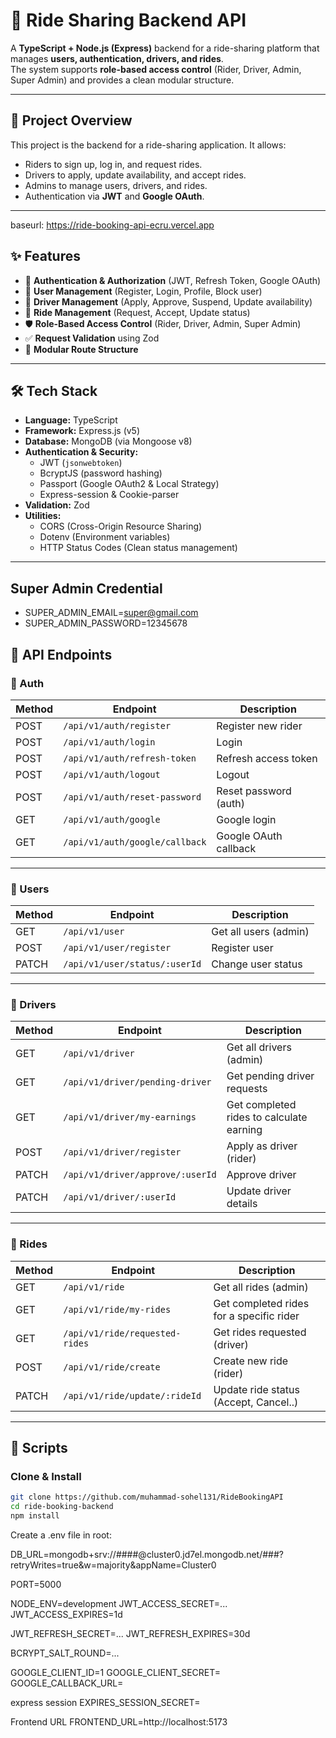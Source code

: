 # 🚖 Ride Sharing Backend API

A **TypeScript + Node.js (Express)** backend for a ride-sharing platform that manages **users, authentication, drivers, and rides**.  
The system supports **role-based access control** (Rider, Driver, Admin, Super Admin) and provides a clean modular structure.

---

## 📌 Project Overview

This project is the backend for a ride-sharing application. It allows:
- Riders to sign up, log in, and request rides.
- Drivers to apply, update availability, and accept rides.
- Admins to manage users, drivers, and rides.
- Authentication via **JWT** and **Google OAuth**.

---

baseurl: https://ride-booking-api-ecru.vercel.app

## ✨ Features

- 🔐 **Authentication & Authorization** (JWT, Refresh Token, Google OAuth)
- 👤 **User Management** (Register, Login, Profile, Block user)
- 🚗 **Driver Management** (Apply, Approve, Suspend, Update availability)
- 🚕 **Ride Management** (Request, Accept, Update status)
- 🛡️ **Role-Based Access Control** (Rider, Driver, Admin, Super Admin)
- ✅ **Request Validation** using Zod
- 📂 **Modular Route Structure**

---

## 🛠 Tech Stack

- **Language:** TypeScript  
- **Framework:** Express.js (v5)  
- **Database:** MongoDB (via Mongoose v8)  
- **Authentication & Security:**  
  - JWT (`jsonwebtoken`)  
  - BcryptJS (password hashing)  
  - Passport (Google OAuth2 & Local Strategy)  
  - Express-session & Cookie-parser  
- **Validation:** Zod  
- **Utilities:**  
  - CORS (Cross-Origin Resource Sharing)  
  - Dotenv (Environment variables)  
  - HTTP Status Codes (Clean status management)

---

## Super Admin Credential
 - SUPER_ADMIN_EMAIL=super@gmail.com
 - SUPER_ADMIN_PASSWORD=12345678
## 📌 API Endpoints

### 🔑 Auth
| Method | Endpoint               | Description              |
|--------|------------------------|--------------------------|
| POST   | `/api/v1/auth/register`   | Register new rider       |
| POST   | `/api/v1/auth/login`      | Login                    |
| POST   | `/api/v1/auth/refresh-token` | Refresh access token   |
| POST   | `/api/v1/auth/logout`     | Logout                   |
| POST   | `/api/v1/auth/reset-password` | Reset password (auth) |
| GET    | `/api/v1/auth/google`     | Google login             |
| GET    | `/api/v1/auth/google/callback` | Google OAuth callback |

---

### 👤 Users
| Method | Endpoint                  | Description             |
|--------|---------------------------|-------------------------|
| GET    | `/api/v1/user`               | Get all users (admin)   |
| POST   | `/api/v1/user/register`      | Register user           |
| PATCH  | `/api/v1/user/status/:userId` | Change user status     |

---

### 🚗 Drivers
| Method | Endpoint                     | Description                |
|--------|------------------------------|----------------------------|
| GET    | `/api/v1/driver`                | Get all drivers (admin)    |
| GET    | `/api/v1/driver/pending-driver` | Get pending driver requests |
| GET    | `/api/v1/driver/my-earnings` | Get completed rides to calculate  earning |
| POST   | `/api/v1/driver/register`       | Apply as driver (rider)    |
| PATCH  | `/api/v1/driver/approve/:userId` | Approve driver    |
| PATCH  | `/api/v1/driver/:userId`        | Update driver details      |

---

### 🚕 Rides
| Method | Endpoint                   | Description                |
|--------|----------------------------|----------------------------|
| GET    | `/api/v1/ride`                | Get all rides (admin)              |
| GET    | `/api/v1/ride/my-rides`                | Get completed rides for a specific rider               |
| GET    | `/api/v1/ride/requested-rides`| Get rides requested (driver) |
| POST   | `/api/v1/ride/create`         | Create new ride (rider)    |
| PATCH  | `/api/v1/ride/update/:rideId` | Update ride status (Accept, Cancel..)        |

---

## 🧪 Scripts

### Clone & Install
```bash
git clone https://github.com/muhammad-sohel131/RideBookingAPI
cd ride-booking-backend
npm install
```
Create a .env file in root:

DB_URL=mongodb+srv://####@cluster0.jd7el.mongodb.net/###?retryWrites=true&w=majority&appName=Cluster0

PORT=5000

NODE_ENV=development
JWT_ACCESS_SECRET=...
JWT_ACCESS_EXPIRES=1d

JWT_REFRESH_SECRET=...
JWT_REFRESH_EXPIRES=30d

BCRYPT_SALT_ROUND=...

GOOGLE_CLIENT_ID=1
GOOGLE_CLIENT_SECRET=
GOOGLE_CALLBACK_URL=

express session
EXPIRES_SESSION_SECRET=

Frontend URL
FRONTEND_URL=http://localhost:5173